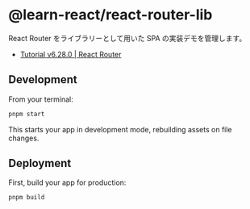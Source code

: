 # @learn-react/react-router-lib

React Router をライブラリーとして用いた SPA の実装デモを管理します。

- [Tutorial v6.28.0 | React Router](https://reactrouter.com/6.28.0/start/tutorial)

## Development

From your terminal:

```sh
pnpm start
```

This starts your app in development mode, rebuilding assets on file changes.

## Deployment

First, build your app for production:

```sh
pnpm build
```
